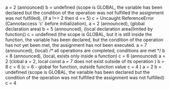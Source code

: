 a = 2 (announced)
b = undefined (scope is GLOBAL, the variable has been declared but the condition of the operation was not fulfilled the assignment was not fulfilled), (if a !== 2 then d == 5)
c = Uncaught ReferenceError (Cannotaccess 'c' before initialization), 
    a = 2 (announced), (global declaration area)
    b = 5 (announced), (local declaration area(limited by function))
    c = undefined (the scope is GLOBAL, but it is still inside the function, the variable has been declared, but the condition of the operation has not yet been met, the assignment has not been executed.
        a = 7 (announced), (local) /* all operations are completed, conditions are met */
        b = 8 (announced), (local, exists only inside a function)
        c = 6 (announced)
    a = 2 (clobal a = 2, local const a = 7 does not exist outside of its operation )
    b = 8 
    c = 6 (c = 6 - global for function, outside function value c = 4 )
a = 2
b = undefined (scope is GLOBAL, the variable has been declared but the condition of the operation was not fulfilled the assignment was not fulfilled)
c = 4
